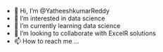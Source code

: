 - 👋 Hi, I’m @YatheeshkumarReddy
- 👀 I’m interested in data science 
- 🌱 I’m currently learning data science
- 💞️ I’m looking to collaborate with ExcelR solutions 
- 📫 How to reach me ...

<!---
YatheeshkumarReddy/YatheeshkumarReddy is a ✨ special ✨ repository because its `README.md` (this file) appears on your GitHub profile.
You can click the Preview link to take a look at your changes.
--->
